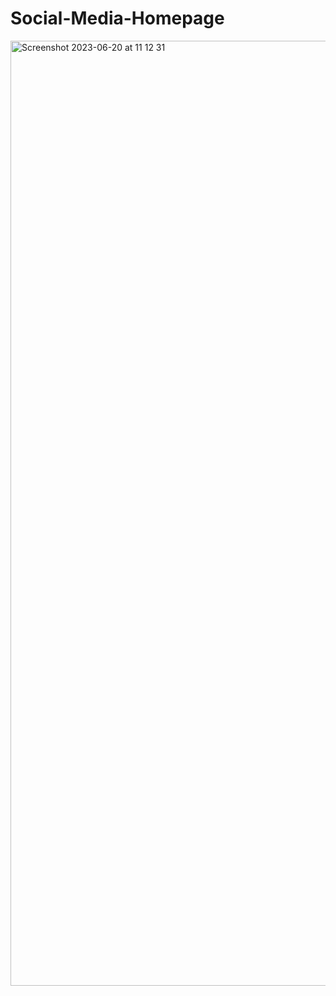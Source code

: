 # Social-Media-Homepage
<img width="1512" alt="Screenshot 2023-06-20 at 11 12 31" src="https://github.com/IMTheBale/Social-Media-Homepage/assets/103919889/1f2662e9-3168-4d5d-b26a-5b801f510f4f">
